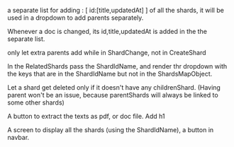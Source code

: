 a separate list for adding : 
[
    id:[title,updatedAt]
] of all the shards, it will be used in a dropdown to add parents separately.


Whenever a doc is changed, its id,title,updatedAt is added in the the separate list.

only let extra parents add while in ShardChange, not in CreateShard


In the RelatedShards pass the ShardIdName, and render thr dropdown with the keys that are in the ShardIdName but not in the ShardsMapObject.

Let a shard get deleted only if it doesn't have any childrenShard. (Having parent won't be an issue, because parentShards will always be linked to some other shards)

A button to extract the texts as pdf, or doc file. Add h1

A screen to display all the shards (using the ShardIdName), a button in navbar. 